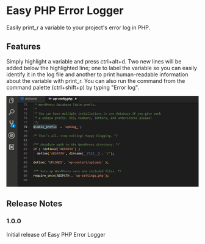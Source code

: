 # Easy PHP Error Logger

Easily print_r a variable to your project's error log in PHP.

## Features

Simply highlight a variable and press ctrl+alt+d. Two new lines will be added below the highlighted line; one to label the variable so you can easily identify it in the log file and another to print human-readable information about the variable with print_r. You can also run the command from the command palette (ctrl+shift+p) by typing "Error log".

![print_r a variable to the project's error log file with a shortcut](images/easy-php-error-logger.gif "print_r a variable to the project's error log file with a shortcut")


## Release Notes

### 1.0.0

Initial release of Easy PHP Error Logger